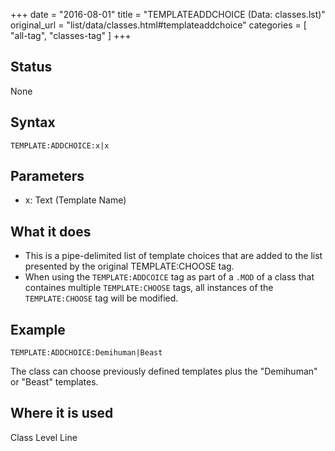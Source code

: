 +++
date = "2016-08-01"
title = "TEMPLATEADDCHOICE (Data: classes.lst)"
original_url = "list/data/classes.html#templateaddchoice"
categories = [ "all-tag", "classes-tag" ]
+++

## Status

None

## Syntax

`TEMPLATE:ADDCHOICE:x|x`

## Parameters

-   x: Text (Template Name)



What it does
------------

-   This is a pipe-delimited list of template choices that are added to
    the list presented by the original TEMPLATE:CHOOSE tag.
-   When using the `TEMPLATE:ADDCOICE` tag as part of a `.MOD` of a
    class that containes multiple `TEMPLATE:CHOOSE` tags, all instances
    of the `TEMPLATE:CHOOSE` tag will be modified.

Example
-------

`TEMPLATE:ADDCHOICE:Demihuman|Beast`

The class can choose previously defined templates plus the "Demihuman"
or "Beast" templates.

Where it is used
----------------

Class Level Line

